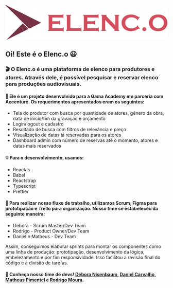 ![Logo](https://github.com/MatheusAFPimentel/Front-elenc.o/blob/master/src/assets/images/logo.png)
## Oi! Este é o Elenc.o :smiley:

### :clapper: O Elenc.o é uma plataforma de elenco para produtores e atores. Através dele, é possível pesquisar e reservar elenco para produções audiovisuais.

#### :movie_camera: Ele é um projeto desenvolvido para a Gama Academy em parceria com Accenture. Os requerimentos apresentados eram os seguintes:

* Tela do produtor com busca por quantidade de atores, gênero da obra, data de início/fim da gravação e orçamento
* Login/logout e cadastro
* Resultado de busca com filtros de relevância e preço
* Visualização de datas já reservadas para os atores
* Dashboard admin com número de reservas até o momento, atores e datas mais reservados

#### :bulb: Para o desenvolvimento, usamos:
* ReactJs
* Babel
* Reactstrap
* Typescript
* Prettier

#### :mega: Para realizar nosso fluxo de trabalho, utilizamos Scrum, Figma para prototipação e Trello para organização. Nosso time se estabeleceu da seguinte maneira:
* Débora - Scrum Master/Dev Team
* Rodrigo - Product Owner/Dev Team
* Daniel e Matheus - Dev Team

Assim, conseguimos elaborar sprints para montar os componentes como uma linha de produção: prototipação, desenvolvimento da lógica, embelezamento e por fim responsividade. Isso facilitou a revisão final do código e a divisão de tarefas.

#### :raising_hand: Conheça nosso time de devs! [Débora Nisenbaum](https://github.com/deboranis), [Daniel Carvalho](https://github.com/danielbpc2), [Matheus Pimentel](https://github.com/MatheusAFPimentel) e [Rodrigo Moura](https://github.com/rodrigo-dev).

